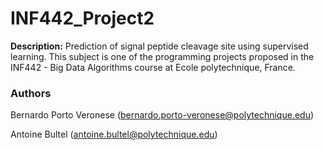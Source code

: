 # INF442_Project2
**Description:** Prediction of signal peptide cleavage site using supervised learning. This subject is one of the programming projects proposed in the INF442 - Big Data Algorithms course at Ecole polytechnique, France.

### Authors

Bernardo Porto Veronese (bernardo.porto-veronese@polytechnique.edu)

Antoine Bultel (antoine.bultel@polytechnique.edu)